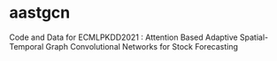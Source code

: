 # aastgcn
Code and Data for ECMLPKDD2021 : Attention Based Adaptive Spatial-Temporal Graph Convolutional Networks for Stock Forecasting
